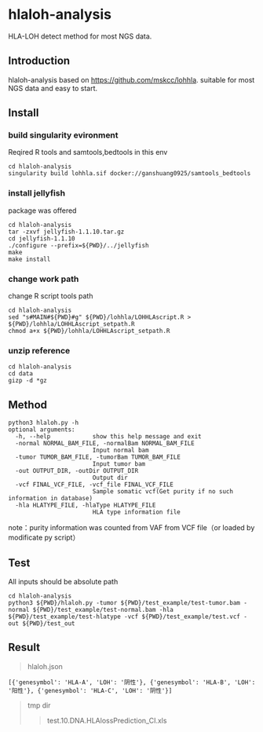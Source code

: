 # hlaloh-analysis
HLA-LOH detect method for most NGS data.  
## Introduction
hlaloh-analysis based on https://github.com/mskcc/lohhla. suitable for most NGS data and easy to start.
## Install
### build singularity evironment 
Reqired R tools and samtools,bedtools in this env 
```
cd hlaloh-analysis  
singularity build lohhla.sif docker://ganshuang0925/samtools_bedtools  
```
### install jellyfish
package was offered
```  
cd hlaloh-analysis  
tar -zxvf jellyfish-1.1.10.tar.gz  
cd jellyfish-1.1.10  
./configure --prefix=${PWD}/../jellyfish  
make  
make install  
```
  
### change work path
change R script tools path
```
cd hlaloh-analysis  
sed "s#MAIN#${PWD}#g" ${PWD}/lohhla/LOHHLAscript.R > ${PWD}/lohhla/LOHHLAscript_setpath.R  
chmod a+x ${PWD}/lohhla/LOHHLAscript_setpath.R  
```
### unzip reference
```
cd hlaloh-analysis  
cd data  
gizp -d *gz
```
## Method
```
python3 hlaloh.py -h
optional arguments:
  -h, --help            show this help message and exit
  -normal NORMAL_BAM_FILE, -normalBam NORMAL_BAM_FILE
                        Input normal bam
  -tumor TUMOR_BAM_FILE, -tumorBam TUMOR_BAM_FILE
                        Input tumor bam
  -out OUTPUT_DIR, -outDir OUTPUT_DIR
                        Output dir
  -vcf FINAL_VCF_FILE, -vcf_file FINAL_VCF_FILE
                        Sample somatic vcf(Get purity if no such information in database)
  -hla HLATYPE_FILE, -hlaType HLATYPE_FILE
                        HLA type information file
```
note：purity information was counted from VAF from VCF file（or loaded by modificate py script）  
## Test
All inputs should be absolute path  
```
cd hlaloh-analysis 
python3 ${PWD}/hlaloh.py -tumor ${PWD}/test_example/test-tumor.bam -normal ${PWD}/test_example/test-normal.bam -hla ${PWD}/test_example/test-hlatype -vcf ${PWD}/test_example/test.vcf -out ${PWD}/test_out
```
## Result
> hlaloh.json
```
[{'genesymbol': 'HLA-A', 'LOH': '阴性'}, {'genesymbol': 'HLA-B', 'LOH': '阳性'}, {'genesymbol': 'HLA-C', 'LOH': '阴性'}]
```
> tmp dir
>> test.10.DNA.HLAlossPrediction_CI.xls
